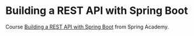 # Building a REST API with Spring Boot
Course [Building a REST API with Spring Boot](https://spring.academy/courses/building-a-rest-api-with-spring-boot/lessons/introduction) from Spring Academy.
